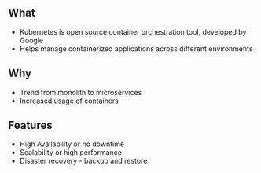 ## What
- Kubernetes is open source container orchestration tool, developed by Google
- Helps manage containerized applications across different environments

## Why
- Trend from monolith to microservices
- Increased usage of containers

## Features
- High Availability or no downtime
- Scalability or high performance
- Disaster recovery - backup and restore